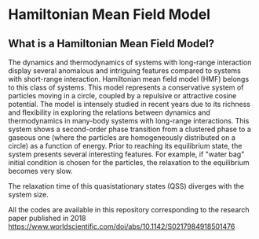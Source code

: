 # Hamiltonian Mean Field Model

## What is a Hamiltonian Mean Field Model?


The dynamics and thermodynamics of systems with long-range interaction display several
anomalous and intriguing features compared to systems with short-range interaction.
Hamiltonian mean field model (HMF) belongs to this class of systems. This model
represents a conservative system of particles moving in a circle, coupled by a repulsive
or attractive cosine potential. The model is intensely studied in recent years due to its
richness and flexibility in exploring the relations between dynamics and thermodynamics
in many-body systems with long-range interactions. This system shows a second-order
phase transition from a clustered phase to a gaseous one (where the particles are
homogeneously distributed on a circle) as a function of energy.
Prior to reaching its equilibrium state, the system presents several interesting features.
For example, if "water bag" initial condition is chosen for the particles, the relaxation to
the equilibrium becomes very slow.

The relaxation time of this quasistationary states (QSS) diverges with the system size.

All the codes are available in this repository corresponding to the research paper published in 2018  https://www.worldscientific.com/doi/abs/10.1142/S0217984918501476

